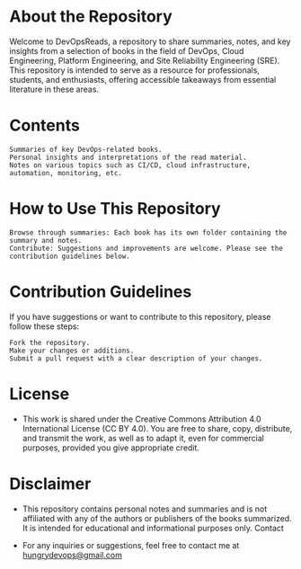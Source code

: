 # About the Repository

Welcome to DevOpsReads, a repository to share summaries, notes, and key insights from a selection of books in the field of DevOps, Cloud Engineering, Platform Engineering, and Site Reliability Engineering (SRE). This repository is intended to serve as a resource for professionals, students, and enthusiasts, offering accessible takeaways from essential literature in these areas.

# Contents

    Summaries of key DevOps-related books.
    Personal insights and interpretations of the read material.
    Notes on various topics such as CI/CD, cloud infrastructure, automation, monitoring, etc.

# How to Use This Repository

    Browse through summaries: Each book has its own folder containing the summary and notes.
    Contribute: Suggestions and improvements are welcome. Please see the contribution guidelines below.

# Contribution Guidelines

If you have suggestions or want to contribute to this repository, please follow these steps:

    Fork the repository.
    Make your changes or additions.
    Submit a pull request with a clear description of your changes.

# License

- This work is shared under the Creative Commons Attribution 4.0 International License (CC BY 4.0). You are free to share, copy, distribute, and transmit the work, as well as to adapt it, even for commercial purposes, provided you give appropriate credit.

# Disclaimer

- This repository contains personal notes and summaries and is not affiliated with any of the authors or publishers of the books summarized. It is intended for educational and informational purposes only.
Contact

- For any inquiries or suggestions, feel free to contact me at hungrydevops@gmail.com
